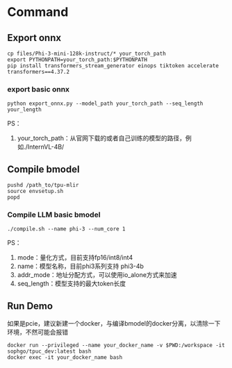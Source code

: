 # Command

## Export onnx

```shell
cp files/Phi-3-mini-128k-instruct/* your_torch_path
export PYTHONPATH=your_torch_path:$PYTHONPATH
pip install transformers_stream_generator einops tiktoken accelerate transformers==4.37.2
```

### export basic onnx
```shell
python export_onnx.py --model_path your_torch_path --seq_length your_length
```

PS：
1. your_torch_path：从官网下载的或者自己训练的模型的路径，例如./InternVL-4B/

## Compile bmodel

```shell
pushd /path_to/tpu-mlir
source envsetup.sh
popd
```

### Compile LLM basic bmodel
```shell
./compile.sh --name phi-3 --num_core 1
```

PS：
1. mode：量化方式，目前支持fp16/int8/int4
2. name：模型名称，目前phi3系列支持 phi3-4b
3. addr_mode：地址分配方式，可以使用io_alone方式来加速
4. seq_length：模型支持的最大token长度

## Run Demo

如果是pcie，建议新建一个docker，与编译bmodel的docker分离，以清除一下环境，不然可能会报错
```
docker run --privileged --name your_docker_name -v $PWD:/workspace -it sophgo/tpuc_dev:latest bash
docker exec -it your_docker_name bash
```

